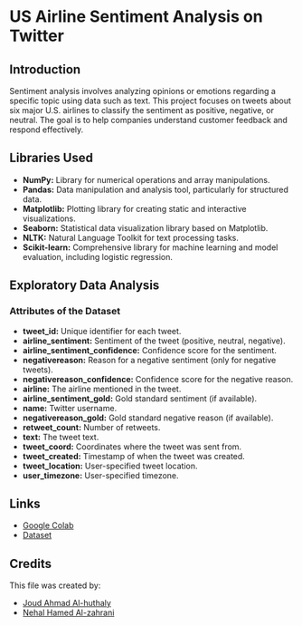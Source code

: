# US Airline Sentiment Analysis on Twitter

## Introduction
Sentiment analysis involves analyzing opinions or emotions regarding a specific topic using data such as text. This project focuses on tweets about six major U.S. airlines to classify the sentiment as positive, negative, or neutral. The goal is to help companies understand customer feedback and respond effectively.


## Libraries Used
- **NumPy:** Library for numerical operations and array manipulations.
- **Pandas:** Data manipulation and analysis tool, particularly for structured data.
- **Matplotlib:** Plotting library for creating static and interactive visualizations.
- **Seaborn:** Statistical data visualization library based on Matplotlib.
- **NLTK:** Natural Language Toolkit for text processing tasks.
- **Scikit-learn:** Comprehensive library for machine learning and model evaluation, including logistic regression.


## Exploratory Data Analysis
### Attributes of the Dataset
- **tweet_id:** Unique identifier for each tweet.
- **airline_sentiment:** Sentiment of the tweet (positive, neutral, negative).
- **airline_sentiment_confidence:** Confidence score for the sentiment.
- **negativereason:** Reason for a negative sentiment (only for negative tweets).
- **negativereason_confidence:** Confidence score for the negative reason.
- **airline:** The airline mentioned in the tweet.
- **airline_sentiment_gold:** Gold standard sentiment (if available).
- **name:** Twitter username.
- **negativereason_gold:** Gold standard negative reason (if available).
- **retweet_count:** Number of retweets.
- **text:** The tweet text.
- **tweet_coord:** Coordinates where the tweet was sent from.
- **tweet_created:** Timestamp of when the tweet was created.
- **tweet_location:** User-specified tweet location.
- **user_timezone:** User-specified timezone.

## Links
- [Google Colab](https://colab.research.google.com/drive/1sQQz9XpdPrBy95ffp0YQNt1gvdJe1can?usp=sharing)
- [Dataset](https://www.kaggle.com/datasets/crowdflower/twitter-airline-sentiment)

## Credits

This file was created by:
- [Joud Ahmad Al-huthaly](https://github.com/BYXDATA)
- [Nehal Hamed Al-zahrani](https://github.com/nehal3589)


